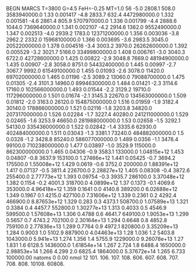 BEGN
MARCS T=3800 G=4.5 FeH=-0.25 MT=1.0
                  56
-5.0 2808.1 508.0 3583940000.0 1.33 0.001417 
-4.8 2833.7 632.4 4472980000.0 1.332 0.001581 
-4.6 2861.4 805.9 5707970000.0 1.336 0.001799 
-4.4 2888.6 1044.0 7369640000.0 1.341 0.002107 
-4.2 2914.6 1362.0 9552490000.0 1.347 0.002513 
-4.0 2939.2 1783.0 12371200000.0 1.356 0.003036 
-3.8 2962.2 2332.0 15968100000.0 1.366 0.003695 
-3.6 2983.5 3045.0 20522000000.0 1.378 0.004516 
-3.4 3003.2 3970.0 26262600000.0 1.392 0.005529 
-3.2 3021.7 5166.0 33499800000.0 1.408 0.006761 
-3.0 3040.3 6722.0 42728600000.0 1.425 0.00822 
-2.9 3048.8 7669.0 48194900000.0 1.435 0.00907 
-2.8 3058.0 8751.0 54432400000.0 1.445 0.00997 
-2.7 3067.7 9992.0 61549100000.0 1.455 0.01093 
-2.6 3078.0 11420.0 69702000000.0 1.465 0.01196 
-2.5 3089.2 13060.0 79088700000.0 1.475 0.01305 
-2.4 3101.3 14960.0 89946300000.0 1.484 0.01421 
-2.3 3114.6 17160.0 102566000000.0 1.493 0.01544 
-2.2 3129.2 19710.0 117296000000.0 1.501 0.01674 
-2.1 3145.3 22670.0 134563000000.0 1.509 0.01812 
-2.0 3163.0 26120.0 154875000000.0 1.516 0.01959 
-1.9 3182.4 30140.0 178866000000.0 1.521 0.02116 
-1.8 3203.8 34820.0 207317000000.0 1.526 0.02284 
-1.7 3227.4 40280.0 241211000000.0 1.529 0.02465 
-1.6 3253.9 46650.0 281988000000.0 1.53 0.02658 
-1.5 3292.1 54130.0 335436000000.0 1.522 0.02842 
-1.4 3335.6 62930.0 402484000000.0 1.511 0.03043 
-1.3 3381.1 73240.0 484882000000.0 1.5 0.0328 
-1.2 3428.8 85240.0 586077000000.0 1.489 0.0356 
-1.1 3478.4 99100.0 710238000000.0 1.477 0.03897 
-1.0 3529.9 115000.0 862300000000.0 1.465 0.04306 
-0.9 3583.1 133000.0 1.04815e+12 1.453 0.04807 
-0.8 3637.9 153100.0 1.27466e+12 1.441 0.05425 
-0.7 3694.2 175500.0 1.55008e+12 1.429 0.0619 
-0.6 3752.0 200000.0 1.88391e+12 1.417 0.07137 
-0.5 3811.4 226700.0 2.28827e+12 1.405 0.08308 
-0.4 3872.6 255400.0 2.77773e+12 1.393 0.09754 
-0.3 3935.7 286100.0 3.37048e+12 1.382 0.1154 
-0.2 4001.3 318700.0 4.0899e+12 1.37 0.1373 
-0.1 4069.6 353000.0 4.96418e+12 1.359 0.1641 
0.0 4140.8 389200.0 6.02688e+12 1.349 0.1967 
0.1 4215.0 427100.0 7.31606e+12 1.339 0.2361 
0.2 4292.4 466900.0 8.87653e+12 1.329 0.283 
0.3 4373.1 508700.0 1.07589e+13 1.321 0.3384 
0.4 4457.7 552800.0 1.30277e+13 1.313 0.4033 
0.5 4546.9 599500.0 1.57608e+13 1.306 0.4788 
0.6 4641.7 649100.0 1.9053e+13 1.299 0.5657 
0.7 4743.2 702100.0 2.30164e+13 1.294 0.6648 
0.8 4852.8 759100.0 2.77836e+13 1.289 0.7764 
0.9 4972.1 820800.0 3.35209e+13 1.284 0.9003 
1.0 5102.9 887900.0 4.04463e+13 1.28 1.036 
1.2 5403.8 1043000.0 5.941e+13 1.274 1.356 
1.4 5755.9 1229000.0 9.26078e+13 1.27 1.831 
1.6 6128.5 1436000.0 1.61854e+14 1.267 2.724 
1.8 6488.4 1650000.0 2.98853e+14 1.266 4.299 
2.0 6825.4 1864000.0 5.37672e+14 1.265 6.733 
100000.00
natoms              0      0.00
nmol          12
          101.         106.       107.      108.         606.        607.        608.
          707.         708.       808.    10108.       60808.

